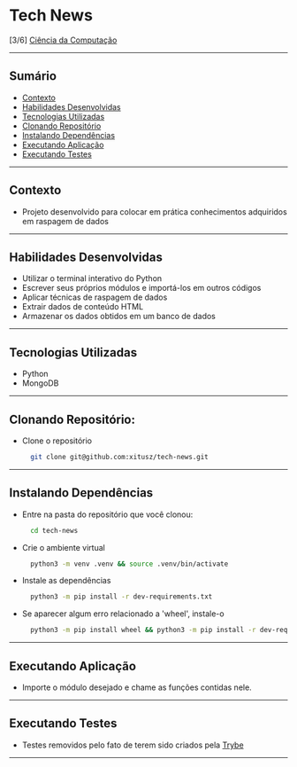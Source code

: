 # Tech News
[3/6] [Ciência da Computação](https://github.com/xitusz/Trybe/tree/main/04_Ci%C3%AAncia-da-Computa%C3%A7%C3%A3o)

---

## Sumário

- [Contexto](#contexto)
- [Habilidades Desenvolvidas](#habilidades-desenvolvidas)
- [Tecnologias Utilizadas](#tecnologias-utilizadas)
- [Clonando Repositório](#clonando-repositório)
- [Instalando Dependências](#instalando-dependências)
- [Executando Aplicação](#executando-aplicação)
- [Executando Testes](#executando-testes)

---

## Contexto

* Projeto desenvolvido para colocar em prática conhecimentos adquiridos em raspagem de dados

---

## Habilidades Desenvolvidas

* Utilizar o terminal interativo do Python
* Escrever seus próprios módulos e importá-los em outros códigos
* Aplicar técnicas de raspagem de dados
* Extrair dados de conteúdo HTML
* Armazenar os dados obtidos em um banco de dados

---

## Tecnologias Utilizadas

* Python
* MongoDB

---

## Clonando Repositório:

* Clone o repositório
  ```sh
    git clone git@github.com:xitusz/tech-news.git
  ```

---

## Instalando Dependências

* Entre na pasta do repositório que você clonou:
  ```sh
    cd tech-news
  ```

* Crie o ambiente virtual
  ```sh
    python3 -m venv .venv && source .venv/bin/activate
  ```

* Instale as dependências
  ```sh
    python3 -m pip install -r dev-requirements.txt
  ```

* Se aparecer algum erro relacionado a 'wheel', instale-o
  ```sh
    python3 -m pip install wheel && python3 -m pip install -r dev-requirements.txt
  ```

---

## Executando Aplicação

* Importe o módulo desejado e chame as funções contidas nele.

---

## Executando Testes

* Testes removidos pelo fato de terem sido criados pela [Trybe](https://www.betrybe.com/)

---
